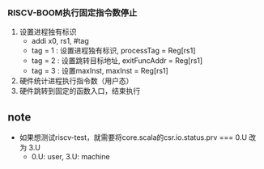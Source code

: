 ### RISCV-BOOM执行固定指令数停止
1. 设置进程独有标识
    - addi x0, rs1, #tag
    - tag = 1 : 设置进程独有标识, processTag = Reg[rs1]
    - tag = 2 : 设置跳转目标地址, exitFuncAddr = Reg[rs1]
    - tag = 3 : 设置maxInst, maxInst = Reg[rs1]
2. 硬件统计进程执行指令数（用户态）
3. 硬件跳转到固定的函数入口，结束执行


##  note
- 如果想测试riscv-test，就需要将core.scala的csr.io.status.prv === 0.U 改为 3.U
    - 0.U: user, 3.U: machine